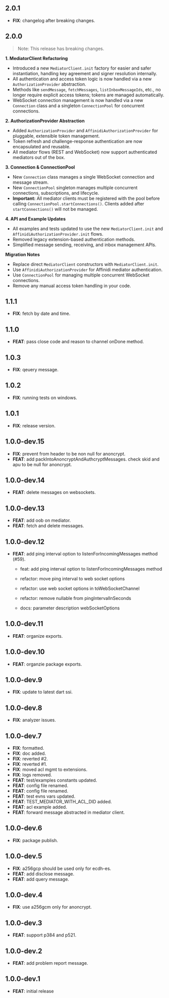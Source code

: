 ## 2.0.1

 - **FIX**: changelog after breaking changes.

## 2.0.0

> Note: This release has breaking changes.

**1. MediatorClient Refactoring**
- Introduced a new `MediatorClient.init` factory for easier and safer instantiation, handling key agreement and signer resolution internally.
- All authentication and access token logic is now handled via a new `AuthorizationProvider` abstraction.
- Methods like `sendMessage`, `fetchMessages`, `listInboxMessageIds`, etc., no longer require explicit access tokens; tokens are managed automatically.
- WebSocket connection management is now handled via a new `Connection` class and a singleton `ConnectionPool` for concurrent connections.

**2. AuthorizationProvider Abstraction**
- Added `AuthorizationProvider` and `AffinidiAuthorizationProvider` for pluggable, extensible token management.
- Token refresh and challenge-response authentication are now encapsulated and reusable.
- All mediator flows (REST and WebSocket) now support authenticated mediators out of the box.

**3. Connection & ConnectionPool**
- New `Connection` class manages a single WebSocket connection and message stream.
- New `ConnectionPool` singleton manages multiple concurrent connections, subscriptions, and lifecycle.
- **Important:** All mediator clients must be registered with the pool before calling `ConnectionPool.startConnections()`. Clients added after `startConnections()` will not be managed.

**4. API and Example Updates**
- All examples and tests updated to use the new `MediatorClient.init` and `AffinidiAuthorizationProvider.init` flows.
- Removed legacy extension-based authentication methods.
- Simplified message sending, receiving, and inbox management APIs.

**Migration Notes**

- Replace direct `MediatorClient` constructors with `MediatorClient.init`.
- Use `AffinidiAuthorizationProvider` for Affinidi mediator authentication.
- Use `ConnectionPool` for managing multiple concurrent WebSocket connections.
- Remove any manual access token handling in your code.

## 1.1.1

 - **FIX**: fetch by date and time.

## 1.1.0

 - **FEAT**: pass close code and reason to channel onDone method.

## 1.0.3

 - **FIX**: qeuery message.

## 1.0.2

 - **FIX**: running tests on windows.

## 1.0.1

 - **FIX**: release version.

## 1.0.0-dev.15

 - **FIX**: prevent from header  to be non null for anoncrypt.
 - **FEAT**: add packIntoAnoncryptAndAuthcryptMessages. check skid and apu to be null for anoncrypt.

## 1.0.0-dev.14

 - **FEAT**: delete messages on websockets.

## 1.0.0-dev.13

 - **FEAT**: add oob on mediator.
 - **FEAT**: fetch and delete messages.

## 1.0.0-dev.12

 - **FEAT**: add ping interval option to listenForIncomingMessages method (#59).

    * feat: add ping interval option to listenForIncomingMessages method
    
    * refactor: move ping interval to web socket options
    
    * refactor: use web socket options in toWebSocketChannel
    
    * refactor: remove nullable from pingIntervalInSeconds
    
    * docs: parameter description webSocketOptions


## 1.0.0-dev.11

 - **FEAT**: organize exports.

## 1.0.0-dev.10

 - **FEAT**: organzie package exports.

## 1.0.0-dev.9

 - **FIX**: update to latest dart ssi.

## 1.0.0-dev.8

 - **FIX**: analyzer issues.

## 1.0.0-dev.7

 - **FIX**: formatted.
 - **FIX**: doc added.
 - **FIX**: reverted #2.
 - **FIX**: reverted #1.
 - **FIX**: moved acl mgmt to extensions.
 - **FIX**: logs removed.
 - **FEAT**: test/examples constants updated.
 - **FEAT**: config file renamed.
 - **FEAT**: config file renamed.
 - **FEAT**: test evns vars updated.
 - **FEAT**: TEST_MEDIATOR_WITH_ACL_DID added.
 - **FEAT**: acl example added.
 - **FEAT**: forward message abstracted in mediator client.

## 1.0.0-dev.6

 - **FIX**: package publish.

## 1.0.0-dev.5

 - **FIX**: a256gcp should be used only for ecdh-es.
 - **FEAT**: add disclose message.
 - **FEAT**: add query message.

## 1.0.0-dev.4

 - **FIX**: use a256gcm only for anoncrypt.

## 1.0.0-dev.3

 - **FEAT**: support p384 and p521.

## 1.0.0-dev.2

 - **FEAT**: add problem report message.

## 1.0.0-dev.1

 - **FEAT**: initial release